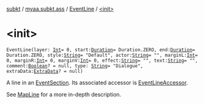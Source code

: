 [subkt](../../index.md) / [myaa.subkt.ass](../index.md) / [EventLine](index.md) / [&lt;init&gt;](./-init-.md)

# &lt;init&gt;

`EventLine(layer: `[`Int`](https://kotlinlang.org/api/latest/jvm/stdlib/kotlin/-int/index.html)` = 0, start: `[`Duration`](https://docs.oracle.com/javase/9/docs/api/java/time/Duration.html)` = Duration.ZERO, end: `[`Duration`](https://docs.oracle.com/javase/9/docs/api/java/time/Duration.html)` = Duration.ZERO, style: `[`String`](https://kotlinlang.org/api/latest/jvm/stdlib/kotlin/-string/index.html)` = "Default", actor: `[`String`](https://kotlinlang.org/api/latest/jvm/stdlib/kotlin/-string/index.html)` = "", marginL: `[`Int`](https://kotlinlang.org/api/latest/jvm/stdlib/kotlin/-int/index.html)` = 0, marginR: `[`Int`](https://kotlinlang.org/api/latest/jvm/stdlib/kotlin/-int/index.html)` = 0, marginV: `[`Int`](https://kotlinlang.org/api/latest/jvm/stdlib/kotlin/-int/index.html)` = 0, effect: `[`String`](https://kotlinlang.org/api/latest/jvm/stdlib/kotlin/-string/index.html)` = "", text: `[`String`](https://kotlinlang.org/api/latest/jvm/stdlib/kotlin/-string/index.html)` = "", comment: `[`Boolean`](https://kotlinlang.org/api/latest/jvm/stdlib/kotlin/-boolean/index.html)`? = null, type: `[`String`](https://kotlinlang.org/api/latest/jvm/stdlib/kotlin/-string/index.html)` = "Dialogue", extraData: `[`ExtraData`](../-extra-data.md)`? = null)`

A line in an [EventSection](../-event-section/index.md).
Its associated accessor is [EventLineAccessor](../-event-line-accessor/index.md).

See [MapLine](../-map-line/index.md) for a more in-depth description.

